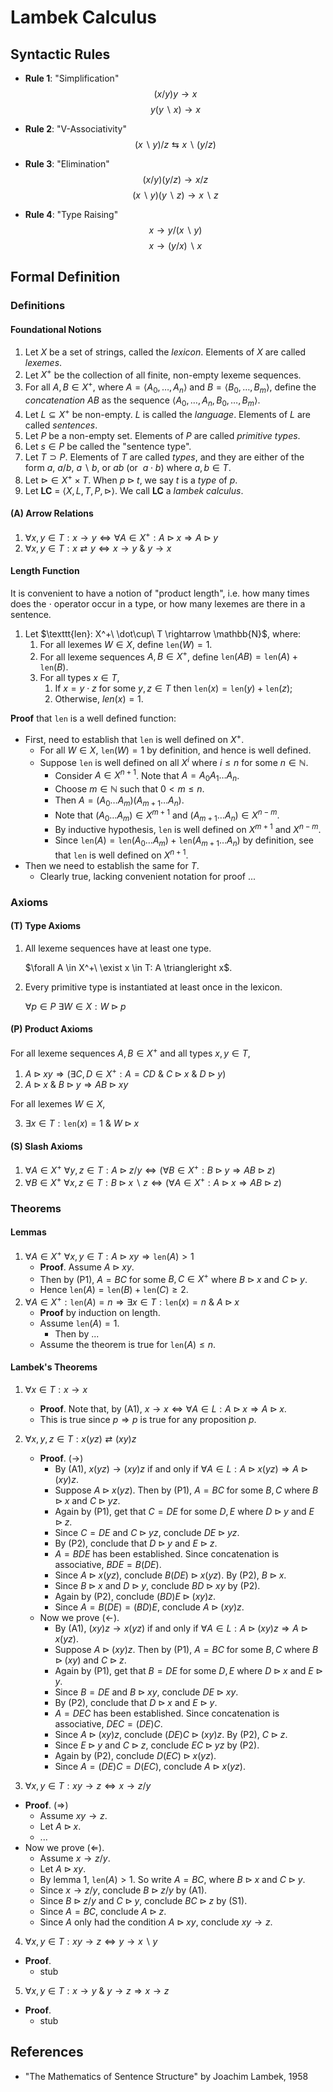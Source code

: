 # Lambek Calculus

## Syntactic Rules

- **Rule 1**: "Simplification"
$$
(x/y)y \rightarrow x
$$
$$
y(y\backslash x) \rightarrow x
$$

- **Rule 2**: "V-Associativity"
$$
(x\backslash y)/z \leftrightarrows x\backslash (y/z)
$$

- **Rule 3**: "Elimination"
$$
(x/y)(y/z) \rightarrow x/z
$$
$$
(x\backslash y)(y\backslash z) \rightarrow x\backslash z
$$

- **Rule 4**: "Type Raising"
$$
x \rightarrow y/(x \backslash y)
$$
$$
x \rightarrow (y / x) \backslash x
$$

## Formal Definition

### Definitions

#### Foundational Notions

1. Let $X$ be a set of strings, called the *lexicon*. Elements of $X$ are called *lexemes*.
2. Let $X^+$ be the collection of all finite, non-empty lexeme sequences.
3. For all $A,B\in X^+$, where $A=\langle A_0, \ldots, A_n \rangle$ and $B=\langle B_0, \ldots, B_m \rangle$, define the *concatenation* $AB$ as the sequence $\langle A_0, \ldots, A_n, B_0, \ldots, B_m \rangle$.
4. Let $L\subseteq X^+$ be non-empty. $L$ is called the *language*. Elements of $L$ are called *sentences*.
5. Let $P$ be a non-empty set. Elements of $P$ are called *primitive types*.
6. Let $s\in P$ be called the "sentence type".
7. Let $T \supset P$. Elements of $T$ are called *types*, and they are either of the form $a$, $a/b$, $a\backslash b$, or $ab$ (or $\ a\cdot b$) where $a,b\in T$.
8. Let $\triangleright \in X^+\times T$. When $p \triangleright t$, we say $t$ is a *type* of $p$.
9. Let **LC** = $\langle X, L, T, P, \triangleright \rangle$. We call **LC** a *lambek calculus*.

#### (A) Arrow Relations
1. $\forall x,y \in T : x \rightarrow y \Leftrightarrow \forall A \in X^+: A \triangleright x \Rightarrow A \triangleright y$
2. $\forall x,y \in T : x \rightleftarrows y \Leftrightarrow x\rightarrow y \ \& \ y \rightarrow x$

#### Length Function

It is convenient to have a notion of "product length", i.e. how many times does the $\cdot$ operator occur in a type, or how many lexemes are there in a sentence.

1. Let $\texttt{len}: X^+\ \dot\cup\ T \rightarrow \mathbb{N}$, where:
   1. For all lexemes $W\in X$, define $\texttt{len}(W) = 1$.
   2. For all lexeme sequences $A, B\in X^+$, define $\texttt{len}(AB) = \texttt{len}(A) + \texttt{len}(B)$.
   3. For all types $x\in T$,
      1. If $x=y\cdot z$ for some $y,z\in T$ then $\texttt{len}(x) = \texttt{len}(y) + \texttt{len}(z)$;
      2. Otherwise, $len(x)=1$.

**Proof** that $\texttt{len}$ is a well defined function:
- First, need to establish that $\texttt{len}$ is well defined on $X^+$.
  - For all $W\in X$, $\texttt{len}(W)=1$ by definition, and hence is well defined.
  - Suppose $\texttt{len}$ is well defined on all $X^i$ where $i\leq n$ for some $n\in\mathbb{N}$.
    - Consider $A\in X^{n+1}$. Note that $A=A_0A_1\ldots A_n$.
    - Choose $m\in\mathbb{N}$ such that $0<m\leq n$.
    - Then $A=(A_0\ldots A_m)(A_{m+1}\ldots A_n)$.
    - Note that $(A_0\ldots A_m)\in X^{m+1}$ and $(A_{m+1}\ldots A_n)\in X^{n-m}$.
    - By inductive hypothesis, $\texttt{len}$ is well defined on $X^{m+1}$ and $X^{n-m}$.
    - Since $\texttt{len}(A) = \texttt{len}(A_0\ldots A_m) + \texttt{len}(A_{m+1}\ldots A_n)$ by definition, see that $\texttt{len}$ is well defined on $X^{n+1}$.
- Then we need to establish the same for $T$.
  - Clearly true, lacking convenient notation for proof ...

### Axioms

#### (T) Type Axioms

1. All lexeme sequences have at least one type.

   $\forall A \in X^+\ \exist x \in T: A \triangleright x$.


2. Every primitive type is instantiated at least once in the lexicon.

   $\forall p\in P\ \exists W \in X: W\triangleright p$

#### (P) Product Axioms

For all lexeme sequences $A,B\in X^+$ and all types $x,y \in T$,

1. $A\triangleright xy \Rightarrow ( \exists C,D\in X^+ : A=CD\ \&\ C\triangleright x \ \&\ D \triangleright y)$
2. $A \triangleright x\ \& \ B\triangleright y \Rightarrow AB \triangleright xy$

For all lexemes $W\in X$,

3. $\exists x\in T: \texttt{len}(x)=1\ \&\ W\triangleright x$

#### (S) Slash Axioms

1. $\forall A \in X^+\ \forall y, z \in T : A \triangleright z/y \Leftrightarrow (\forall B \in X^+: B \triangleright y \Rightarrow AB \triangleright z)$
2. $\forall B \in X^+\ \forall x, z \in T :  B \triangleright x\backslash z \Leftrightarrow (\forall A \in X^+: A \triangleright x \Rightarrow AB \triangleright z)$

### Theorems

#### Lemmas

1. $\forall A\in X^+\ \forall x,y \in T: A\triangleright xy \Rightarrow \texttt{len}(A)>1$
   - **Proof**. Assume $A\triangleright xy$.
   - Then by (P1), $A=BC$ for some $B,C\in X^+$ where $B\triangleright x$ and $C\triangleright y$.
   - Hence $\texttt{len}(A) = \texttt{len}(B) + \texttt{len}(C) \geq 2$.
2. $\forall A\in X^+: \texttt{len}(A)=n \Rightarrow \exists x\in T : \texttt{len}(x)=n\ \&\ A\triangleright x$
   - **Proof** by induction on length.
   - Assume $\texttt{len}(A)=1$.
     - Then by ...
   - Assume the theorem is true for $\texttt{len}(A)\leq n$.

#### Lambek's Theorems

1. $\forall x \in T: x \rightarrow x$
   - **Proof**. Note that, by (A1), $x \rightarrow x \Leftrightarrow \forall A \in L: A \triangleright x \Rightarrow A \triangleright x$.
   - This is true since $p\Rightarrow p$ is true for any proposition $p$.

2. $\forall x, y, z \in T: x(yz) \rightleftarrows (xy)z$
   - **Proof**. $(\rightarrow)$
     - By (A1), $x(yz) \rightarrow (xy)z$ if and only if $\forall A \in L: A \triangleright x(yz) \Rightarrow A \triangleright (xy)z$.
     - Suppose $A \triangleright x(yz)$. Then by (P1), $A=BC$ for some $B,C$ where $B\triangleright x$ and $C \triangleright yz$.
     - Again by (P1), get that $C=DE$ for some $D,E$ where $D\triangleright y$ and $E \triangleright z$.
     - Since $C=DE$ and $C\triangleright yz$, conclude $DE\triangleright yz$.
     - By (P2), conclude that $D\triangleright y$ and $E\triangleright z$.
     - $A = BDE$ has been established. Since concatenation is associative, $BDE = B(DE)$.
     - Since $A \triangleright x(yz)$, conclude $B(DE) \triangleright x(yz)$. By (P2), $B \triangleright x$.
     - Since $B \triangleright x$ and $D \triangleright y$, conclude $BD\triangleright xy$ by (P2).
     - Again by (P2), conclude $(BD)E \triangleright (xy)z$.
     - Since $A=B(DE)=(BD)E$, conclude $A\triangleright (xy)z$.
   - Now we prove ($\leftarrow$).
     - By (A1), $(xy)z \rightarrow x(yz)$ if and only if $\forall A \in L: A \triangleright (xy)z \Rightarrow A \triangleright x(yz)$.
     - Suppose $A \triangleright (xy)z$. Then by (P1), $A=BC$ for some $B,C$ where $B\triangleright (xy)$ and $C \triangleright z$.
     - Again by (P1), get that $B=DE$ for some $D,E$ where $D\triangleright x$ and $E \triangleright y$.
     - Since $B=DE$ and $B\triangleright xy$, conclude $DE\triangleright xy$.
     - By (P2), conclude that $D\triangleright x$ and $E\triangleright y$.
     - $A = DEC$ has been established. Since concatenation is associative, $DEC = (DE)C$.
     - Since $A \triangleright (xy)z$, conclude $(DE)C \triangleright (xy)z$. By (P2), $C \triangleright z$.
     - Since $E \triangleright y$ and $C \triangleright z$, conclude $EC\triangleright yz$ by (P2).
     - Again by (P2), conclude $D(EC) \triangleright x(yz)$.
     - Since $A=(DE)C=D(EC)$, conclude $A\triangleright x(yz)$.

3. $\forall x, y \in T: xy \rightarrow z \Leftrightarrow x \rightarrow z/y$
  - **Proof**. $(\Rightarrow)$
    - Assume $xy \rightarrow z$.
    - Let $A\triangleright x$.
    - ...
  - Now we prove ($\Leftarrow$).
    - Assume $x\rightarrow z/y$.
    - Let $A\triangleright xy$.
    - By lemma 1, $\texttt{len}(A) > 1$. So write $A=BC$, where $B\triangleright x$ and $C\triangleright y$.
    - Since $x\rightarrow z/y$, conclude $B\triangleright z/y$ by (A1).
    - Since $B\triangleright z/y$ and $C\triangleright y$, conclude $BC\triangleright z$ by (S1).
    - Since $A=BC$, conclude $A\triangleright z$.
    - Since $A$ only had the condition $A\triangleright xy$, conclude $xy\rightarrow z$.

4. $\forall x, y \in T: xy \rightarrow z \Leftrightarrow y \rightarrow x\backslash y$
  - **Proof**.
    - stub

5. $\forall x, y \in T: x\rightarrow y \ \&\ y\rightarrow z \Rightarrow x \rightarrow z$
  - **Proof**.
    - stub


## References
- "The Mathematics of Sentence Structure" by Joachim Lambek, 1958
